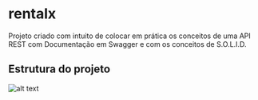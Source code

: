 # rentalx
Projeto criado com intuito de colocar em prática os conceitos de uma API REST com Documentação em Swagger e com os conceitos de S.O.L.I.D.

## Estrutura do projeto

![alt text](https://ibb.co/qLGxVS9)
